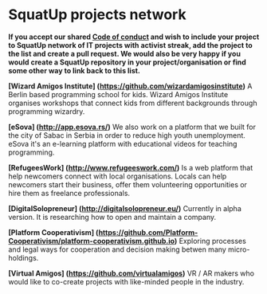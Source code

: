 # SquatUp projects network


**If you accept our shared [Code of conduct](http://berlincodeofconduct.org/) and wish to include your project to SquatUp network of IT projects with activist streak, add the project to the list and create a pull request. We would also be very happy if you would create a SquatUp repository in your project/organisation or find some other way to link back to this list.**


**[Wizard Amigos Institute] (https://github.com/wizardamigosinstitute)**
A Berlin based programming school for kids. Wizard Amigos Institute organises workshops that connect kids from different backgrounds through programming wizardry.

**[eSova] (http://app.esova.rs/)**
We also work on a platform that we built for the city of Sabac in Serbia in order to reduce high youth unemployment. eSova it's an e-learning platform with educational videos for teaching programming. 

**[RefugeesWork] (http://www.refugeeswork.com/)**
Is a web platform that help newcomers connect with local organisations.  Locals can help newcomers start their business, offer them volunteering opportunities or hire them as freelance professionals.

**[DigitalSolopreneur] (http://digitalsolopreneur.eu/)**
Currently in alpha version. It is researching how to open and maintain a company.

**[Platform Cooperativism] (https://github.com/Platform-Cooperativism/platform-cooperativism.github.io)**
Exploring processes and legal ways for cooperation and decision making betwen many micro-holdings.

**[Virtual Amigos] (https://github.com/virtualamigos)**
VR / AR makers who would like to co-create projects with like-minded people in the industry. 
